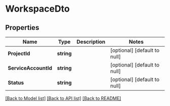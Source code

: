 # WorkspaceDto

## Properties
Name | Type | Description | Notes
------------ | ------------- | ------------- | -------------
**ProjectId** | **string** |  | [optional] [default to null]
**ServiceAccountId** | **string** |  | [optional] [default to null]
**Status** | **string** |  | [optional] [default to null]

[[Back to Model list]](../README.md#documentation-for-models) [[Back to API list]](../README.md#documentation-for-api-endpoints) [[Back to README]](../README.md)

